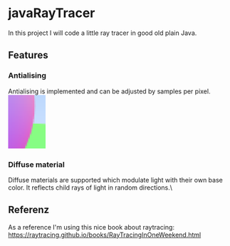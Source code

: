# javaRayTracer

In this project I will code a little ray tracer in good old plain Java.

## Features
### Antialising
Antialising is implemented and can be adjusted by samples per pixel.\
![Antialising!](docs/antialising.png)

### Diffuse material
Diffuse materials are supported which modulate light with their own base color. It reflects child rays of light in random directions.\

## Referenz
As a reference I'm using this nice book about raytracing: https://raytracing.github.io/books/RayTracingInOneWeekend.html
